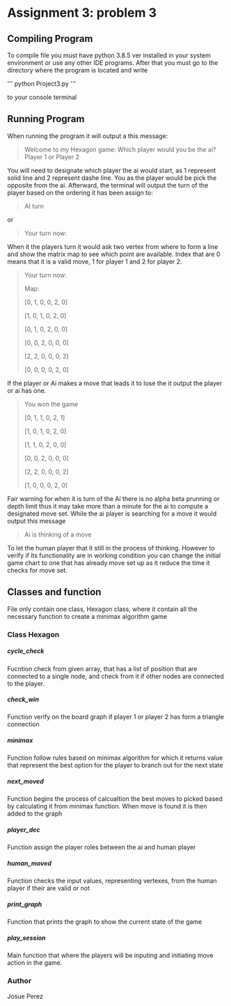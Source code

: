 # Assignment 3: problem 3

## Compiling Program
To compile file you must have python 3.8.5 ver installed in your system environment or use any other IDE programs. 
After that you must go to the directory where the program is located and write 

''' 
python Project3.py
'''

to your console terminal

## Running Program

When running the program it will output a this message:


>Welcome to my Hexagon game:
>Which player would you be the ai? Player 1 or Player 2 
>

You will need to designate which player the ai would start, as 1 represent solid line and 2 represent dashe line. You as the player would be pick the opposite from the ai. Afterward, the terminal will output the turn of the player based on the ordering it has been assign to:


>AI turn

or 


>Your turn now:


When it the players turn it would ask two vertex from where to form a line and show the matrix map to see which point are available. Index that are 0 means that it is a valid move, 1 for player 1 and 2 for player 2.


>Your turn now:
>
>Map:
>
>[0, 1, 0, 0, 2, 0]
>
>[1, 0, 1, 0, 2, 0]
>
>[0, 1, 0, 2, 0, 0]
>
>[0, 0, 2, 0, 0, 0]
>
>[2, 2, 0, 0, 0, 2]
>
>[0, 0, 0, 0, 2, 0]


If the player or Ai makes a move that leads it to lose the it output the player or ai has one.


>You won the game
>
>[0, 1, 1, 0, 2, 1]
>
>[1, 0, 1, 0, 2, 0]
>
>[1, 1, 0, 2, 0, 0]
>
>[0, 0, 2, 0, 0, 0]
>
>[2, 2, 0, 0, 0, 2]
>
>[1, 0, 0, 0, 2, 0]

Fair warning for when it is turn of the Ai there is no alpha beta prunning or depth limit thus it may take more than a minute for the ai to compute a designated move set. While the ai player is searching for a move it would output this message


>Ai is thinking of a move


To let the human player that it still in the process of thinking. However to verify if its functionality are in working condition you can change the initial game chart to one that has already move set up as it reduce the time it checks for move set.

## Classes and function

File only contain one class, Hexagon class, where it contain all the necessary function to create a minimax algorithm game

### Class Hexagon

##### cycle_check

Fucntion check from given array, that has a list of position that are connected to a single node, and check from it if other nodes are connected to the player.

##### check_win

Function verify on the board graph if player 1 or player 2 has form a triangle connection


##### minimax

Function follow rules based on minimax algorithm for which it returns value that represent the best option for the player to branch out for the next state

##### next_moved

Function begins the process of calcualtion the best moves to picked based by calculating it from minimax function. When move is found it is then added to the graph

##### player_dec

Function assign the player roles between the ai and human player

##### human_moved

Function checks the input  values, representing vertexes, from the human player if their are valid or not

##### print_graph

Function that prints the graph to show the current state of the game

##### play_session

Main function that where the players will be inputing and initiating move action in the game.

### Author
Josue Perez

